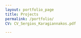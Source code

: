 ```yaml
---
layout: portfolio_page
title: Projects
permalink: /portfolio/
CV: CV_Sergios_Karagiannakos.pdf

---
```



